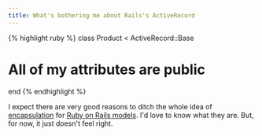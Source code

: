 ```yaml
---
title: What's bothering me about Rails's ActiveRecord
---
```

{% highlight ruby %}
class Product < ActiveRecord::Base
  # All of my attributes are public
end
{% endhighlight %}

I expect there are very good reasons to ditch the whole idea of <a href="http://en.wikipedia.org/wiki/Encapsulation_(object-oriented_programming)">encapsulation</a> for [Ruby on Rails models](http://guides.rubyonrails.org/active_record_basics.html). I'd love to know what they are. But, for now, it just doesn't feel right.
